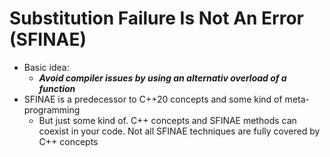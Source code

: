 # Substitution Failure Is Not An Error (SFINAE)
+ Basic idea:
    - ***Avoid compiler issues by using an alternativ overload of a function***
+ SFINAE is a predecessor to C++20 concepts and some kind of meta-programming
    - But just some kind of. C++ concepts and SFINAE methods can coexist in your code. Not all SFINAE techniques are fully covered by C++ concepts

